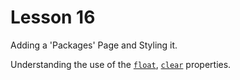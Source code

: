 # Lesson 16

Adding a 'Packages' Page and Styling it.

Understanding the use of the [`float`](https://developer.mozilla.org/en-US/docs/Web/CSS/float), [`clear`](https://developer.mozilla.org/en-US/docs/Web/CSS/clear) properties.
